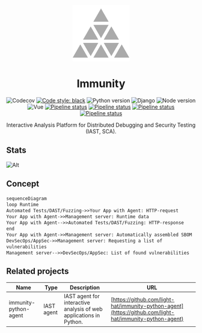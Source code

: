 <p align="center">
<img alt="Logo" src="frontend/public/favicon_gray.png" height="150px">
</p>

<h1 align="center">Immunity</h1>

<p align="center">
<img alt="Codecov" src="https://img.shields.io/codecov/c/github/light-hat/immunity.svg">
<a href="https://github.com/psf/black"><img alt="Code style: black" src="https://img.shields.io/badge/code%20style-black-000000.svg"></a>
<img alt="Python version" src="https://img.shields.io/badge/Python-3.12-3776AB.svg?style=flat&logo=python&logoColor=white">
<img alt="Django" src="https://img.shields.io/badge/Django-092E20?style=for-the-badge&logo=django&logoColor=green&style=flat">
<img alt="Node version" src="https://img.shields.io/badge/Node.js-20+-339933?logo=node.js&logoColor=white&style=flat">
<img alt="Vue" src="https://img.shields.io/badge/Vue.js-35495E?style=for-the-badge&logo=vuedotjs&logoColor=4FC08D&style=flat">
<a href="https://github.com/light-hat/smart_ids/actions"><img alt="Pipeline status" src="https://github.com/light-hat/immunity/workflows/CodeQL/badge.svg"></a>
<a href="https://github.com/light-hat/smart_ids/actions"><img alt="Pipeline status" src="https://github.com/light-hat/immunity/workflows/Build%20&%20Push%20Docker%20Image/badge.svg"></a>
<a href="https://github.com/light-hat/smart_ids/actions"><img alt="Pipeline status" src="https://github.com/light-hat/immunity/workflows/Unit%20Test/badge.svg"></a>
<a href="https://github.com/light-hat/smart_ids/actions"><img alt="Pipeline status" src="https://github.com/light-hat/immunity/workflows/Build%20&%20Deploy%20Documentation/badge.svg"></a>
</p>

<p align="center">
Interactive Analysis Platform for Distributed Debugging and Security Testing (IAST, SCA). 
</p>

## Stats

![Alt](https://repobeats.axiom.co/api/embed/60164b1bae35c9b96114fbddcd887eef0515959a.svg "Repobeats analytics image")

## Concept

```mermaid
sequenceDiagram
loop Runtime
Automated Tests/DAST/Fuzzing->>Your App with Agent: HTTP-request
Your App with Agent->>Management server: Runtime data
Your App with Agent-->>Automated Tests/DAST/Fuzzing: HTTP-response
end
Your App with Agent->>Management server: Automatically assembled SBOM
DevSecOps/AppSec->>Management server: Requesting a list of vulnerabilities
Management server-->>DevSecOps/AppSec: List of found vulnerabilities

```

## Related projects

| Name                  | Type       | Description                                                        | URL                                                                                                      |
| --------------------- | ---------- | ------------------------------------------------------------------ | -------------------------------------------------------------------------------------------------------- |
| immunity-python-agent | IAST agent | IAST agent for interactive analysis of web applications in Python. | [https://github.com/light-hat/immunity-python-agent](https://github.com/light-hat/immunity-python-agent) |

